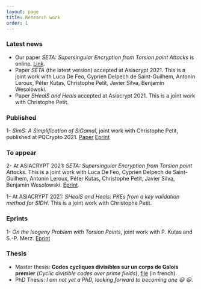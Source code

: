 ```yaml
---
layout: page
title: Research work
order: 1
---
```


###  Latest news
- Our paper *SETA: Supersingular Encryption from Torsion point Attacks* is online.  [Link](https://eprint.iacr.org/2019/1291).
- Paper *SETA* (the latest version) accepted at Asiacrypt 2021. This is a joint work with Luca De Feo, Cyprien Delpech de Saint-Guilhem, Antonin Leroux, Péter Kutas, Christophe Petit, Javier Silva, Benjamin Wesolowski.
- Paper *SHealS and Heals* accepted at Asiacrypt 2021. This is a joint work with Christophe Petit.
 

### Published 
1- *SimS: A Simplification of SiGamal*,  joint work with Christophe Petit, published at PQCrypto 2021. [Paper](https://link.springer.com/chapter/10.1007/978-3-030-81293-5_15) [Eprint](https://eprint.iacr.org/2021/218)

### To appear 
2- At ASIACRYPT 2021: *SETA: Supersingular Encryption from Torsion point Attacks*. This is a joint work with Luca De Feo, Cyprien Delpech de Saint-Guilhem, Antonin Leroux, Péter Kutas, Christophe Petit, Javier Silva, Benjamin Wesolowski. [Eprint](https://eprint.iacr.org/2019/1291).

1- At ASIACRYPT 2021: *SHealS and Heals: PKEs from a key validation method for SIDH*. This is a joint work with Christophe Petit. 

### Eprints 
1- *On the Isogeny Problem with Torsion Points*, joint work with P. Kutas and S.-P. Merz. [Eprint](https://eprint.iacr.org/2021/153) 



### Thesis

- Master thesis: **Codes cycliques divisibles sur un corps de Galois premier** (*Cyclic divisible codes over prime fields*), [file](https://github.com/BorisFouotsa/BorisFouotsa.github.io/blob/main/files/MasterThesisBF.pdf?raw=true) (in french).
- PhD Thesis: *I am not yet a PhD, looking forward to becoming one :smiley: :smiley:*.
